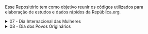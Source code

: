 
Esse Repositório tem como objetivo reunir os códigos utilizados para elaboração de estudos e dados rápidos da República.org.  

<details>
<summary> 07 - Dia Internacional das Mulheres</summary>
</details>


<details>
<summary>08 - Dia dos Povos Originários</summary>

#### 08 - Dia dos Povos Originários

Esse capítulo reúne dados trabalhados pela República.org sobre docentes autodeclarados indígenas pelo censo escolar. 

##### As tabelas 1, 2 e 3 foram tratadas no google sheets a partir do output feito com a query:

``` sql
SELECT  ano,COUNT ( DISTINCT id_docente), raca_cor as quantidade_docentes, sexo
 
 FROM `basedosdados-projetos.republica.total_professores_contratacao`  where rede!="privada"
 
 group by ano,raca_cor,sexo
```

[`Tabela 1: Quantidade de docentes indígenas ao longo do tempo por sexo.`](https://docs.google.com/spreadsheets/d/1LZRGyhKp5HfNhxwuxg83lUsRF3c1uF4-iSgq0bN2LtA/edit#gid=1141395208)

[`Tabela 2: Quantidade de docentes não indígenas ao longo do tempo por sexo.`](https://docs.google.com/spreadsheets/d/1LZRGyhKp5HfNhxwuxg83lUsRF3c1uF4-iSgq0bN2LtA/edit#gid=1141395208)

[`Tabela 3: Proporção e quantidade total de docentes por raça/cor`](https://docs.google.com/spreadsheets/d/1LZRGyhKp5HfNhxwuxg83lUsRF3c1uF4-iSgq0bN2LtA/edit#gid=1141395208)

A tabela 4 foi tratada no google sheets a partir do output feito com a query:

``` sql

SELECT  sigla_uf,COUNT ( DISTINCT id_docente) as quantidade_docentes
 
 FROM `basedosdados-projetos.republica.total_professores_contratacao`  where rede!="privada"
 and ano=2020 and raca_cor='Indígena'
 group by sigla_uf order by sigla_uf


```

`Tabela 4: Distribuição de docentes indígenas por UF`

As tabelas 5 e 6 foram tratadas no google sheets a partir do output feito com a query:


``` sql
SELECT  ano,COUNT ( DISTINCT id_docente) as quantidade_docentes,raca_cor, tipo_contratacao
 
 FROM `basedosdados-projetos.republica.total_professores_contratacao`  where rede!="privada"

 group by ano, raca_cor, tipo_contratacao order by ano

```
`Tabela 5: Proporção de docentes indígenas por tipo de contratação`

`Tabela 6: Proporção de docentes não-indígenas por tipo de contratação`


</details>
